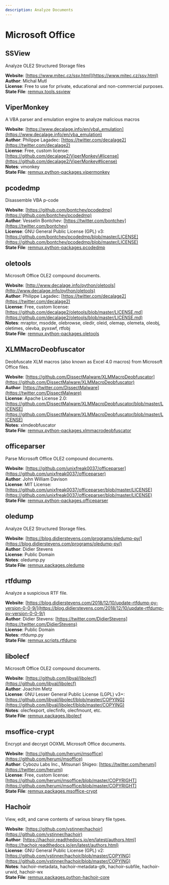 ```yaml
---
description: Analyze Documents
---
```


# Microsoft Office

## SSView

Analyze OLE2 Structured Storage files

**Website**: [https://www.mitec.cz/ssv.html](https://www.mitec.cz/ssv.html)  
**Author**: Michal Mutl  
**License**: Free to use for private, educational and non-commercial purposes.  
**State File**: [remnux.tools.ssview](https://github.com/REMnux/salt-states/blob/master/./remnux/tools/ssview.sls)

## ViperMonkey

A VBA parser and emulation engine to analyze malicious macros

**Website**: [https://www.decalage.info/en/vba\_emulation](https://www.decalage.info/en/vba_emulation)  
**Author**: Philippe Lagadec: [https://twitter.com/decalage2](https://twitter.com/decalage2)  
**License**: Free, custom license: [https://github.com/decalage2/ViperMonkey\#license](https://github.com/decalage2/ViperMonkey#license)  
**Notes**: vmonkey  
**State File**: [remnux.python-packages.vipermonkey](https://github.com/REMnux/salt-states/blob/master/./remnux/python-packages/vipermonkey.sls)

## pcodedmp

Disassemble VBA p-code

**Website**: [https://github.com/bontchev/pcodedmp](https://github.com/bontchev/pcodedmp)  
**Author**: Vesselin Bontchev: [https://twitter.com/bontchev](https://twitter.com/bontchev)  
**License**: GNU General Public License \(GPL\) v3: [https://github.com/bontchev/pcodedmp/blob/master/LICENSE](https://github.com/bontchev/pcodedmp/blob/master/LICENSE)  
**State File**: [remnux.python-packages.pcodedmp](https://github.com/REMnux/salt-states/blob/master/./remnux/python-packages/pcodedmp.sls)

## oletools

Microsoft Office OLE2 compound documents.

**Website**: [http://www.decalage.info/python/oletools](http://www.decalage.info/python/oletools)  
**Author**: Philippe Lagadec: [https://twitter.com/decalage2](https://twitter.com/decalage2)  
**License**: Free, custom license: [https://github.com/decalage2/oletools/blob/master/LICENSE.md](https://github.com/decalage2/oletools/blob/master/LICENSE.md)  
**Notes**: mraptor, msodde, olebrowse, oledir, oleid, olemap, olemeta, oleobj, oletimes, olevba, pyxswf, rtfobj  
**State File**: [remnux.python-packages.oletools](https://github.com/REMnux/salt-states/blob/master/./remnux/python-packages/oletools.sls)

## XLMMacroDeobfuscator

Deobfuscate XLM macros \(also known as Excel 4.0 macros\) from Microsoft Office files.

**Website**: [https://github.com/DissectMalware/XLMMacroDeobfuscator](https://github.com/DissectMalware/XLMMacroDeobfuscator)  
**Author**: [https://twitter.com/DissectMalware](https://twitter.com/DissectMalware)  
**License**: Apache License 2.0: [https://github.com/DissectMalware/XLMMacroDeobfuscator/blob/master/LICENSE](https://github.com/DissectMalware/XLMMacroDeobfuscator/blob/master/LICENSE)  
**Notes**: xlmdeobfuscator  
**State File**: [remnux.python-packages.xlmmacrodeobfuscator](https://github.com/REMnux/salt-states/blob/master/./remnux/python-packages/xlmmacrodeobfuscator.sls)

## officeparser

Parse Microsoft Office OLE2 compound documents.

**Website**: [https://github.com/unixfreak0037/officeparser](https://github.com/unixfreak0037/officeparser)  
**Author**: John William Davison  
**License**: MIT License: [https://github.com/unixfreak0037/officeparser/blob/master/LICENSE](https://github.com/unixfreak0037/officeparser/blob/master/LICENSE)  
**State File**: [remnux.python-packages.officeparser](https://github.com/REMnux/salt-states/blob/master/./remnux/python-packages/officeparser.sls)

## oledump

Analyze OLE2 Structured Storage files.

**Website**: [https://blog.didierstevens.com/programs/oledump-py/](https://blog.didierstevens.com/programs/oledump-py/)  
**Author**: Didier Stevens  
**License**: Public Domain  
**Notes**: oledump.py  
**State File**: [remnux.packages.oledump](https://github.com/REMnux/salt-states/blob/master/remnux/packages/oledump.sls)

## rtfdump

Analyze a suspicious RTF file.

**Website**: [https://blog.didierstevens.com/2018/12/10/update-rtfdump-py-version-0-0-9/](https://blog.didierstevens.com/2018/12/10/update-rtfdump-py-version-0-0-9/)  
**Author**: Didier Stevens: [https://twitter.com/DidierStevens](https://twitter.com/DidierStevens)  
**License**: Public Domain  
**Notes**: rtfdump.py  
**State File**: [remnux.scripts.rtfdump](https://github.com/REMnux/salt-states/blob/master/./remnux/scripts/rtfdump.sls)

## libolecf

Microsoft Office OLE2 compound documents.

**Website**: [https://github.com/libyal/libolecf](https://github.com/libyal/libolecf)  
**Author**: Joachim Metz  
**License**: GNU Lesser General Public License \(LGPL\) v3+: [https://github.com/libyal/libolecf/blob/master/COPYING](https://github.com/libyal/libolecf/blob/master/COPYING)  
**Notes**: olecfexport, olecfinfo, olecfmount, etc.  
**State File**: [remnux.packages.libolecf](https://github.com/REMnux/salt-states/blob/master/./remnux/packages/libolecf.sls)

## msoffice-crypt

Encrypt and decrypt OOXML Microsoft Office documents.

**Website**: [https://github.com/herumi/msoffice](https://github.com/herumi/msoffice)  
**Author**: Cybozu Labs Inc., Mitsunari Shigeo: [https://twitter.com/herumi](https://twitter.com/herumi)  
**License**: Free, custom license: [https://github.com/herumi/msoffice/blob/master/COPYRIGHT](https://github.com/herumi/msoffice/blob/master/COPYRIGHT)  
**State File**: [remnux.packages.msoffice-crypt](https://github.com/REMnux/salt-states/blob/master/./remnux/packages/msoffice-crypt.sls)

## Hachoir

View, edit, and carve contents of various binary file types.

**Website**: [https://github.com/vstinner/hachoir](https://github.com/vstinner/hachoir)  
**Author**: [https://hachoir.readthedocs.io/en/latest/authors.html](https://hachoir.readthedocs.io/en/latest/authors.html)  
**License**: GNU General Public License \(GPL\) v2: [https://github.com/vstinner/hachoir/blob/master/COPYING](https://github.com/vstinner/hachoir/blob/master/COPYING)  
**Notes**: hachoir-metadata, hachoir-metadata-gtk, hachoir-subfile, hachoir-urwid, hachoir-wx  
**State File**: [remnux.packages.python-hachoir-core](https://github.com/REMnux/salt-states/blob/master/./remnux/packages/python-hachoir-core.sls)

